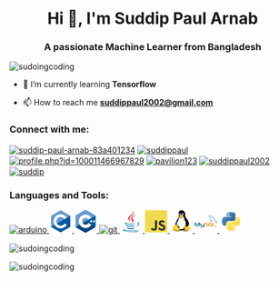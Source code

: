 <h1 align="center">Hi 👋, I'm Suddip Paul Arnab</h1>
<h3 align="center">A passionate Machine Learner from Bangladesh</h3>

<p align="left"> <img src="https://komarev.com/ghpvc/?username=sudoingcoding&label=Profile%20views&color=0e75b6&style=flat" alt="sudoingcoding" /> </p>

- 🌱 I’m currently learning **Tensorflow**

- 📫 How to reach me **suddippaul2002@gmail.com**

<h3 align="left">Connect with me:</h3>
<p align="left">
<a href="https://linkedin.com/in/suddip-paul-arnab-83a401234" target="blank"><img align="center" src="https://raw.githubusercontent.com/rahuldkjain/github-profile-readme-generator/master/src/images/icons/Social/linked-in-alt.svg" alt="suddip-paul-arnab-83a401234" height="30" width="40" /></a>
<a href="https://kaggle.com/suddippaul" target="blank"><img align="center" src="https://raw.githubusercontent.com/rahuldkjain/github-profile-readme-generator/master/src/images/icons/Social/kaggle.svg" alt="suddippaul" height="30" width="40" /></a>
<a href="https://fb.com/profile.php?id=100011466967829" target="blank"><img align="center" src="https://raw.githubusercontent.com/rahuldkjain/github-profile-readme-generator/master/src/images/icons/Social/facebook.svg" alt="profile.php?id=100011466967829" height="30" width="40" /></a>
<a href="https://codeforces.com/profile/pavilion123" target="blank"><img align="center" src="https://raw.githubusercontent.com/rahuldkjain/github-profile-readme-generator/master/src/images/icons/Social/codeforces.svg" alt="pavilion123" height="30" width="40" /></a>
<a href="https://www.leetcode.com/suddippaul2002" target="blank"><img align="center" src="https://raw.githubusercontent.com/rahuldkjain/github-profile-readme-generator/master/src/images/icons/Social/leet-code.svg" alt="suddippaul2002" height="30" width="40" /></a>
<a href="https://discord.gg/suddip" target="blank"><img align="center" src="https://raw.githubusercontent.com/rahuldkjain/github-profile-readme-generator/master/src/images/icons/Social/discord.svg" alt="suddip" height="30" width="40" /></a>
</p>

<h3 align="left">Languages and Tools:</h3>
<p align="left"> <a href="https://www.arduino.cc/" target="_blank" rel="noreferrer"> <img src="https://cdn.worldvectorlogo.com/logos/arduino-1.svg" alt="arduino" width="40" height="40"/> </a> <a href="https://www.cprogramming.com/" target="_blank" rel="noreferrer"> <img src="https://raw.githubusercontent.com/devicons/devicon/master/icons/c/c-original.svg" alt="c" width="40" height="40"/> </a> <a href="https://www.w3schools.com/cpp/" target="_blank" rel="noreferrer"> <img src="https://raw.githubusercontent.com/devicons/devicon/master/icons/cplusplus/cplusplus-original.svg" alt="cplusplus" width="40" height="40"/> </a> <a href="https://git-scm.com/" target="_blank" rel="noreferrer"> <img src="https://www.vectorlogo.zone/logos/git-scm/git-scm-icon.svg" alt="git" width="40" height="40"/> </a> <a href="https://www.java.com" target="_blank" rel="noreferrer"> <img src="https://raw.githubusercontent.com/devicons/devicon/master/icons/java/java-original.svg" alt="java" width="40" height="40"/> </a> <a href="https://developer.mozilla.org/en-US/docs/Web/JavaScript" target="_blank" rel="noreferrer"> <img src="https://raw.githubusercontent.com/devicons/devicon/master/icons/javascript/javascript-original.svg" alt="javascript" width="40" height="40"/> </a> <a href="https://www.linux.org/" target="_blank" rel="noreferrer"> <img src="https://raw.githubusercontent.com/devicons/devicon/master/icons/linux/linux-original.svg" alt="linux" width="40" height="40"/> </a> <a href="https://www.mysql.com/" target="_blank" rel="noreferrer"> <img src="https://raw.githubusercontent.com/devicons/devicon/master/icons/mysql/mysql-original-wordmark.svg" alt="mysql" width="40" height="40"/> </a> <a href="https://www.python.org" target="_blank" rel="noreferrer"> <img src="https://raw.githubusercontent.com/devicons/devicon/master/icons/python/python-original.svg" alt="python" width="40" height="40"/> </a> </p>

<p><img align="center" src="https://github-readme-stats.vercel.app/api/top-langs?username=sudoingcoding&show_icons=true&locale=en&layout=compact" alt="sudoingcoding" /></p>

<p><img align="center" src="https://github-readme-streak-stats.herokuapp.com/?user=sudoingcoding&" alt="sudoingcoding" /></p>

